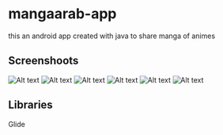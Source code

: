 # mangaarab-app

this an android app created with java to share manga of animes



## Screenshoots
![Alt text](/screenshoots/a1.png?raw=true )
![Alt text](/screenshoots/a2.png?raw=true )
![Alt text](/screenshoots/a3.png?raw=true )
![Alt text](/screenshoots/a4.png?raw=true )
![Alt text](/screenshoots/a5.png?raw=true )
![Alt text](/screenshoots/a6.png?raw=true )

## Libraries

Glide
